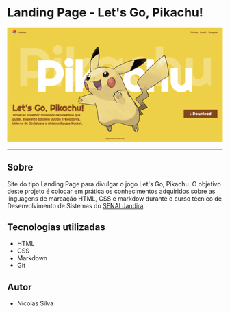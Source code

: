 # Landing Page - Let's Go, Pikachu!

![](./screenshot/desktop.png)

---
## Sobre
Site do tipo Landing Page para divulgar o jogo Let's Go, Pikachu. O objetivo deste projeto é colocar em prática os conhecimentos adquiridos sobre as linguagens de marcação HTML, CSS e markdow durante o curso técnico de Desenvolvimento de Sistemas do [SENAI Jandira](https://sp.senai.br/unidade/jandira/).

## Tecnologias utilizadas
- HTML
- CSS
- Markdown
- Git

## Autor

- Nicolas Silva